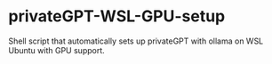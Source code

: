 # privateGPT-WSL-GPU-setup
Shell script that automatically sets up privateGPT with ollama on WSL Ubuntu with GPU support.
